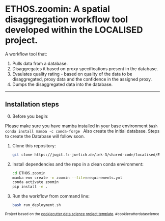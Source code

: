 ETHOS.zoomin: A spatial disaggregation workflow tool developed within the LOCALISED project.
==============================

A workflow tool that:
1. Pulls data from a database.
2. Disaggregates it based on proxy specifications present in the database.
3. Evaulates quality rating - based on quality of the data to be disaggregated, proxy data and 
the confidence in the assigned proxy.  
4. Dumps the disaggregated data into the database.

--------

Installation steps 
------------

0. Before you begin:

Please make sure you have mamba installed in your base environment
    ```bash
    conda install mamba -c conda-forge
    ```
Also create the initial database. Steps to create the Database will follow soon. 


1. Clone this repository:
    ```bash
    git clone https://jugit.fz-juelich.de/iek-3/shared-code/localised/ETHOS.zoomin.git
    ```

2. Install dependencies and the repo in a clean conda environment:
    ```bash
    cd ETHOS.zoomin
    mamba env create -n zoomin --file=requirements.yml
    conda activate zoomin
    pip install -e .
    ```

3. Run the workflow from command line:
    ```bash
    bash run_deployment.sh
    ```

<p><small>Project based on the <a target="_blank" href="https://drivendata.github.io/cookiecutter-data-science/">cookiecutter data science project template</a>. #cookiecutterdatascience</small></p>